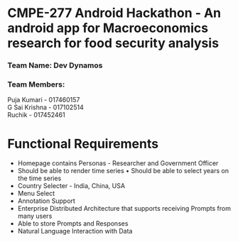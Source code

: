 # CMPE-277 Android Hackathon - An android app for Macroeconomics research for food security analysis

### Team Name: Dev Dynamos<br/>
### Team Members: <br/>
Puja Kumari - 017460157<br/>
G Sai Krishna - 017102514<br/>
Ruchik - 017452461<br/>

# Functional Requirements

* Homepage contains Personas - Researcher and Government Officer 
* Should be able to render time series
• Should be able to select years on the time series
* Country Selecter - India, China, USA
* Menu Select
* Annotation Support
* Enterprise Distributed Architecture that supports receiving Prompts from many users
* Able to store Prompts and Responses
* Natural Language Interaction with Data
